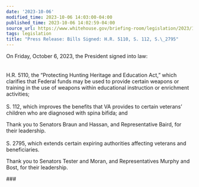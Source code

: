 ```yaml
---
date: '2023-10-06'
modified_time: 2023-10-06 14:03:00-04:00
published_time: 2023-10-06 14:02:59-04:00
source_url: https://www.whitehouse.gov/briefing-room/legislation/2023/10/06/press-release-bills-signed-h-r-5110-s-112-s-2795/
tags: legislation
title: "Press Release: Bills Signed: H.R. 5110, S. 112, S.\_2795"
---
```

 
On Friday, October 6, 2023, the President signed into law:  
   
   
H.R. 5110, the “Protecting Hunting Heritage and Education Act,” which
clarifies that Federal funds may be used to provide certain weapons or
training in the use of weapons within educational instruction or
enrichment activities;  
   
S. 112, which improves the benefits that VA provides to certain
veterans’ children who are diagnosed with spina bifida; and  
  
Thank you to Senators Braun and Hassan, and Representative Baird, for
their leadership.  
   
S. 2795, which extends certain expiring authorities affecting veterans
and beneficiaries.  
  
Thank you to Senators Tester and Moran, and Representatives Murphy and
Bost, for their leadership.

\###
